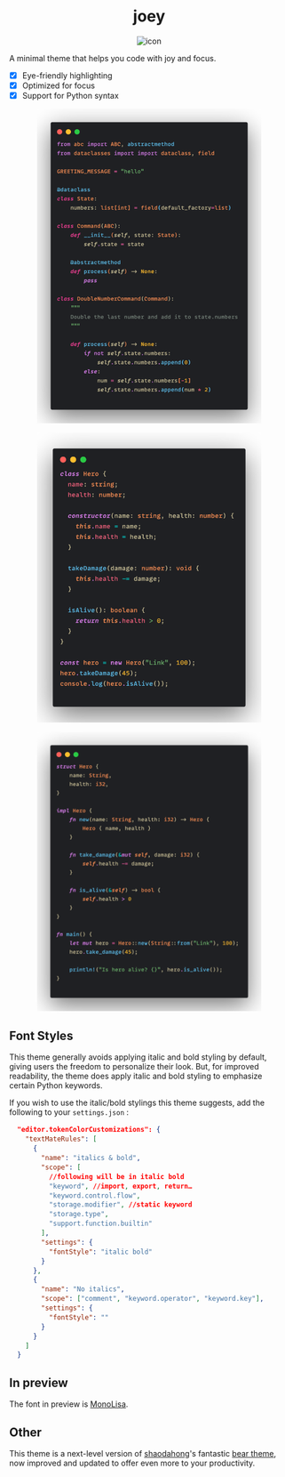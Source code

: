 <h1 align="center">joey</h1>
<p align="center">
  <img alt="icon" width="20%" src="https://raw.githubusercontent.com/xshapira/joey/main/icon.png">
</p>

A minimal theme that helps you code with joy and focus.

* [x] Eye-friendly highlighting
* [x] Optimized for focus
* [x] Support for Python syntax

<p align="center">
  <img alt="joey-theme-snap" width="80%" src="https://raw.githubusercontent.com/xshapira/joey/main/screenshots/joey-theme-snap.png">
</p>

<p align="center">
  <img alt="joey-theme-snap-2" width="80%" src="https://raw.githubusercontent.com/xshapira/joey/main/screenshots/joey-theme-snap-2.png">
</p>

<p align="center">
  <img alt="joey-theme-snap-2" width="80%" src="https://raw.githubusercontent.com/xshapira/joey/main/screenshots/joey-theme-snap-3.png">
</p>

## Font Styles

This theme generally avoids applying italic and bold styling by default, giving users the freedom to personalize their look. But, for improved readability, the theme does apply italic and bold styling to emphasize certain Python keywords.

If you wish to use the italic/bold stylings this theme suggests, add the following to your `settings.json` :

```json
  "editor.tokenColorCustomizations": {
    "textMateRules": [
      {
        "name": "italics & bold",
        "scope": [
          //following will be in italic bold
          "keyword", //import, export, return…
          "keyword.control.flow",
          "storage.modifier", //static keyword
          "storage.type",
          "support.function.builtin"
        ],
        "settings": {
          "fontStyle": "italic bold"
        }
      },
      {
        "name": "No italics",
        "scope": ["comment", "keyword.operator", "keyword.key"],
        "settings": {
          "fontStyle": ""
        }
      }
    ]
  }
```

## In preview

The font in preview is [MonoLisa](https://www.monolisa.dev/).

## Other

This theme is a next-level version of [shaodahong](https://github.com/shaodahong/)'s fantastic [bear theme](https://github.com/shaodahong/theme-bear), now improved and updated to offer even more to your productivity.
